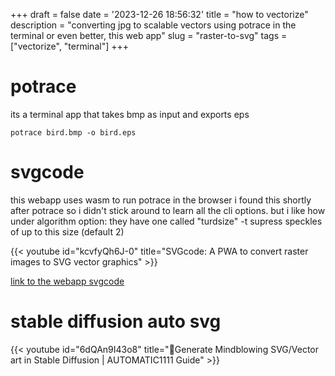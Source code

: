 +++
draft = false
date = '2023-12-26 18:56:32'
title = "how to vectorize"
description = "converting jpg to scalable vectors using potrace in the terminal or even better, this web app"
slug = "raster-to-svg"
tags = ["vectorize", "terminal"]
+++

# potrace
its a terminal app that takes bmp as input and exports eps
```
potrace bird.bmp -o bird.eps
``` 
# svgcode
this webapp uses wasm to run potrace in the browser
i found this shortly after potrace so i didn't stick around to learn all the cli options. but i like how under algorithm option: they have one called "turdsize" -t supress speckles of up to this size (default 2)

{{< youtube id="kcvfyQh6J-0" title="SVGcode: A PWA to convert raster images to SVG vector graphics" >}}

[link to the webapp svgcode](https://svgco.de/)

# stable diffusion auto svg
{{< youtube id="6dQAn9I43o8" title="🤯Generate Mindblowing SVG/Vector art in Stable Diffusion | AUTOMATIC1111 Guide" >}}
